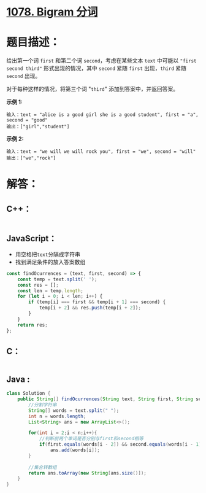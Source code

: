 # [1078. Bigram 分词](https://leetcode-cn.com/problems/occurrences-after-bigram/)

# 题目描述：

给出第一个词 `first` 和第二个词 `second`，考虑在某些文本 `text` 中可能以 `"first second third"` 形式出现的情况，其中 `second` 紧随 `first` 出现，`third` 紧随 `second` 出现。

对于每种这样的情况，将第三个词 "`third`" 添加到答案中，并返回答案。



**示例 1:**

```
输入：text = "alice is a good girl she is a good student", first = "a", second = "good"
输出：["girl","student"]
```

 **示例 2:**

```
输入：text = "we will we will rock you", first = "we", second = "will"
输出：["we","rock"]
```



# 解答：

## C++：

```cpp

```

## JavaScript：

- 用空格把`text`分隔成字符串
- 找到满足条件的放入答案数组

```javascript
const findOcurrences = (text, first, second) => {
    const temp = text.split(' ');
    const res = [];
    const len = temp.length;
    for (let i = 0; i < len; i++) {
        if (temp[i] === first && temp[i + 1] === second) {
            temp[i + 2] && res.push(temp[i + 2]);
        }
    }
    return res;
};
```

## C：

```c

```

## Java :
```java
class Solution {
    public String[] findOcurrences(String text, String first, String second) {
        //分割字符串
        String[] words = text.split(" ");
        int n = words.length;
        List<String> ans = new ArrayList<>();

        for(int i = 2;i < n;i++){
            //判断前两个单词是否分别与first和second相等
            if(first.equals(words[i - 2]) && second.equals(words[i - 1]))
                ans.add(words[i]);
        }
        
        //集合转数组
        return ans.toArray(new String[ans.size()]);
    }
}
```

